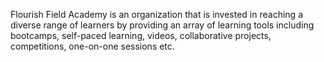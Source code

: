 Flourish Field Academy is an organization that is invested in reaching a diverse range of learners by providing an array of learning tools including bootcamps, self-paced learning, videos, collaborative projects, competitions, one-on-one sessions etc. 
